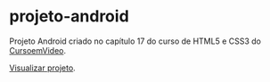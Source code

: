 # projeto-android

Projeto Android criado no capítulo 17 do curso de HTML5 e CSS3 do [CursoemVideo](https://www.cursoemvideo.com/).

[Visualizar projeto](https://guilherme-xd.github.io/projeto-android/).
